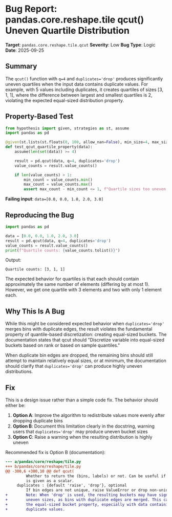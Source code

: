 # Bug Report: pandas.core.reshape.tile qcut() Uneven Quartile Distribution

**Target**: `pandas.core.reshape.tile.qcut`
**Severity**: Low
**Bug Type**: Logic
**Date**: 2025-09-25

## Summary

The `qcut()` function with `q=4` and `duplicates='drop'` produces significantly uneven quartiles when the input data contains duplicate values. For example, with 5 values including duplicates, it creates quartiles of sizes [3, 1, 1], where the difference between largest and smallest quartiles is 2, violating the expected equal-sized distribution property.

## Property-Based Test

```python
from hypothesis import given, strategies as st, assume
import pandas as pd

@given(st.lists(st.floats(0, 100, allow_nan=False), min_size=4, max_size=50))
def test_qcut_quartile_property(data):
    assume(len(set(data)) >= 4)

    result = pd.qcut(data, q=4, duplicates='drop')
    value_counts = result.value_counts()

    if len(value_counts) > 1:
        min_count = value_counts.min()
        max_count = value_counts.max()
        assert max_count - min_count <= 1, f"Quartile sizes too uneven: {value_counts.tolist()}"
```

**Failing input**: `data=[0.0, 0.0, 1.0, 2.0, 3.0]`

## Reproducing the Bug

```python
import pandas as pd

data = [0.0, 0.0, 1.0, 2.0, 3.0]
result = pd.qcut(data, q=4, duplicates='drop')
value_counts = result.value_counts()
print(f"Quartile counts: {value_counts.tolist()}")
```

Output:
```
Quartile counts: [3, 1, 1]
```

The expected behavior for quartiles is that each should contain approximately the same number of elements (differing by at most 1). However, we get one quartile with 3 elements and two with only 1 element each.

## Why This Is A Bug

While this might be considered expected behavior when `duplicates='drop'` merges bins with duplicate edges, the result violates the fundamental property of quantile-based discretization: creating equal-sized buckets. The documentation states that qcut should "Discretize variable into equal-sized buckets based on rank or based on sample quantiles."

When duplicate bin edges are dropped, the remaining bins should still attempt to maintain relatively equal sizes, or at minimum, the documentation should clarify that `duplicates='drop'` can produce highly uneven distributions.

## Fix

This is a design issue rather than a simple code fix. The behavior should either be:

1. **Option A**: Improve the algorithm to redistribute values more evenly after dropping duplicate bins
2. **Option B**: Document this limitation clearly in the docstring, warning users that `duplicates='drop'` may produce uneven bucket sizes
3. **Option C**: Raise a warning when the resulting distribution is highly uneven

Recommended fix is Option B (documentation):

```diff
--- a/pandas/core/reshape/tile.py
+++ b/pandas/core/reshape/tile.py
@@ -300,6 +300,10 @@ def qcut(
         Whether to return the (bins, labels) or not. Can be useful if bins
         is given as a scalar.
     duplicates : {default 'raise', 'drop'}, optional
         If bin edges are not unique, raise ValueError or drop non-uniques.
+        Note: When 'drop' is used, the resulting buckets may have significantly
+        uneven sizes, as bins with duplicate edges are merged. This can violate
+        the equal-sized bucket property, especially with data containing many
+        duplicate values.
```